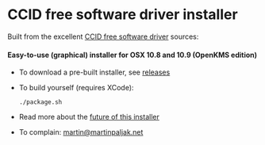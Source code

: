 CCID free software driver installer
===================================

Built from the excellent [CCID free software driver](http://pcsclite.alioth.debian.org/ccid.html) sources:

#### Easy-to-use (graphical) installer for OSX 10.8 and 10.9 (OpenKMS edition) ####

  * To download a pre-built installer, see [releases](https://github.com/martinpaljak/osx-ccid-installer/releases)

  * To build yourself (requires XCode):

    `./package.sh`
  * Read more about the [future of this installer](http://lists.musclecard.com/pipermail/muscle_lists.musclecard.com/2014-January/010027.html)

  * To complain: martin@martinpaljak.net
